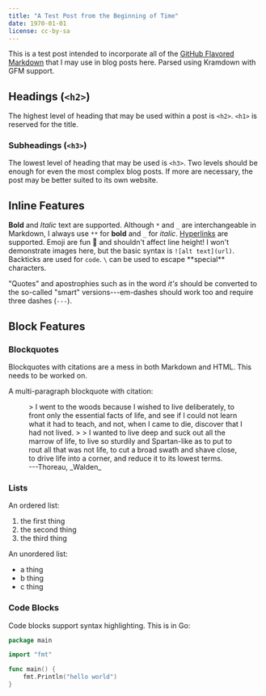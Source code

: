 ```yaml
---
title: "A Test Post from the Beginning of Time"
date: 1970-01-01
license: cc-by-sa
---
```


This is a test post intended to incorporate all of the [GitHub Flavored Markdown](https://guides.github.com/pdfs/markdown-cheatsheet-online.pdf) that I may use in blog posts here. Parsed using Kramdown with GFM support.

## Headings (`<h2>`)

The highest level of heading that may be used within a post is `<h2>`. `<h1>` is reserved for the title. 

### Subheadings (`<h3>`)

The lowest level of heading that may be used is `<h3>`. Two levels should be enough for even the most complex blog posts. If more are necessary, the post may be better suited to its own website. 

## Inline Features

**Bold** and _Italic_ text are supported. Although `*` and `_` are interchangeable in Markdown, I always use `**` for **bold** and `_` for _italic_. [Hyperlinks](https://mikecamilleri.com) are supported. Emoji are fun 🤪 and shouldn't affect line height! I won't demonstrate images here, but the basic syntax is `![alt text](url)`. Backticks are used for `code`. `\` can be used to escape \*\*special\*\* characters. 

"Quotes" and apostrophies such as in the word _it's_ should be converted to the so-called "smart" versions---em-dashes should work too and require three dashes (`---`).

## Block Features

### Blockquotes

Blockquotes with citations are a mess in both Markdown and HTML. This needs to be worked on. 

A multi-paragraph blockquote with citation:

<figure>
> I went to the woods because I wished to live deliberately, to front only the essential facts of life, and see if I could not learn what it had to teach, and not, when I came to die, discover that I had not lived.
>
> I wanted to live deep and suck out all the marrow of life, to live so sturdily and Spartan-like as to put to rout all that was not life, to cut a broad swath and shave close, to drive life into a corner, and reduce it to its lowest terms.
<figcaption>
---Thoreau, _Walden_
</figcaption>
</figure>

### Lists

An ordered list:

1. the first thing
2. the second thing
3. the third thing

An unordered list:

- a thing
- b thing
- c thing

### Code Blocks

Code blocks support syntax highlighting. This is in Go:

```go
package main

import "fmt"

func main() {
    fmt.Println("hello world")
}
```
